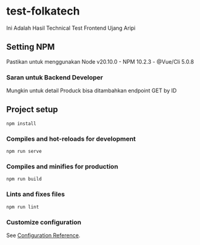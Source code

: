 # test-folkatech
Ini Adalah Hasil Technical Test Frontend Ujang Aripi

## Setting NPM
Pastikan untuk menggunakan Node v20.10.0 - NPM 10.2.3 - @Vue/Cli 5.0.8

### Saran untuk Backend Developer
Mungkin untuk detail Produck bisa ditambahkan endpoint GET by ID

## Project setup
```
npm install
```

### Compiles and hot-reloads for development
```
npm run serve
```

### Compiles and minifies for production
```
npm run build
```

### Lints and fixes files
```
npm run lint
```

### Customize configuration
See [Configuration Reference](https://cli.vuejs.org/config/).
